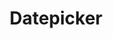 ---
layout: component.njk
tags: 
    - legacy_components_fr
key: datepicker-legacy_fr
title: Datepicker
parent: legacy_components_fr
image: legacy/overview/datepicker.webp
keywords: 
order: 80
availablelanguages: 
    - de
    - en
---